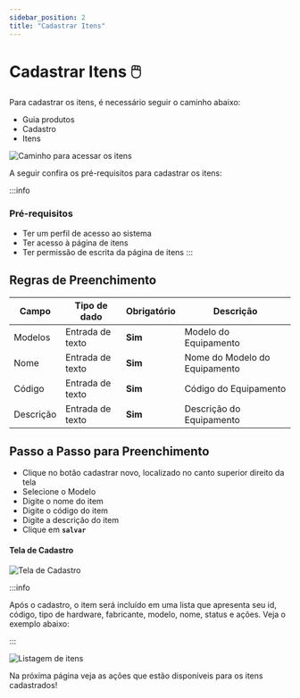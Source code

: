 ```yaml
---
sidebar_position: 2
title: "Cadastrar Itens"
---
```


# Cadastrar Itens :computer_mouse:

Para cadastrar os itens, é necessário seguir o caminho abaixo:

- Guia produtos
- Cadastro
- Itens

![Caminho para acessar os itens](/img/images/caminho_itens.png)

A seguir confira os pré-requisitos para cadastrar os itens:

:::info

### Pré-requisitos

- Ter um perfil de acesso ao sistema
- Ter acesso à página de itens
- Ter permissão de escrita da página de itens
  :::

## Regras de Preenchimento

| Campo     | Tipo de dado     | Obrigatório | Descrição                     |
| --------- | ---------------- | ----------- | ----------------------------- |
| Modelos   | Entrada de texto | **Sim**     | Modelo do Equipamento         |
| Nome      | Entrada de texto | **Sim**     | Nome do Modelo do Equipamento |
| Código    | Entrada de texto | **Sim**     | Código do Equipamento         |
| Descrição | Entrada de texto | **Sim**     | Descrição do Equipamento      |

## Passo a Passo para Preenchimento

- Clique no botão cadastrar novo, localizado no canto superior direito da tela
- Selecione o Modelo
- Digite o nome do item
- Digite o código do item
- Digite a descrição do item
- Clique em **`salvar`**

#### Tela de Cadastro

![Tela de Cadastro](/img/images/cadastro_item.png)

:::info

Após o cadastro, o item será incluído em uma lista que apresenta seu id, código, tipo de hardware, fabricante, modelo, nome, status e ações. Veja o exemplo abaixo:

:::

![Listagem de itens](/img/images/lista_itens.png)

Na próxima página veja as ações que estão disponíveis para os itens cadastrados!
